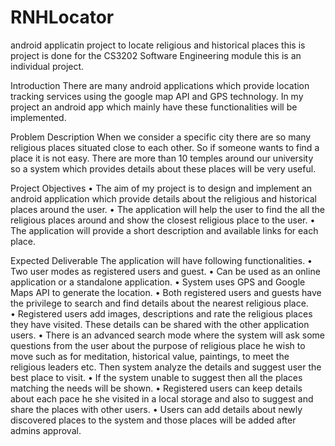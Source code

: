 # RNHLocator
android applicatin project to locate religious and historical places
this is project is done for the CS3202 Software Engineering module
this is an individual project. 

Introduction 
There are many android applications which provide location tracking services using the google map API and GPS technology. 
In my project an android app which mainly have these functionalities will be implemented. 

Problem Description
When we consider a specific city there are so many religious places situated close to each other. 
So if someone wants to find a place it is not easy.
There are more than 10 temples around our university so a system which provides details about these places will be very useful. 

Project Objectives
•	The aim of my project is to design and implement an android application which provide details about the religious and historical places around the user. 
•	The application will help the user to find the all the religious places around and show the closest religious place to the user.
•	The application will provide a short description and available links for each place. 

Expected Deliverable
The application will have following functionalities.
•	Two user modes as registered users and guest.
•	Can be used as an online application or a standalone application.
•	System uses GPS and Google Maps API to generate the location.
•	Both registered users and guests have the privilege to search and find details about the nearest religious place.  
•	Registered users add images, descriptions and rate the religious places they have visited. These details can be shared with the other application users.
•	There is an advanced search mode where the system will ask some questions from the user about the purpose of religious place he wish to move such as  for meditation, historical value, paintings, to meet the religious leaders etc. Then system analyze the details and suggest user the best place to visit.
•	If the system unable to suggest then all the places matching the needs will be shown. 
•	Registered users can keep details about each pace he she visited in a local storage and also to suggest and share the places with other users.
•	Users can add details about newly discovered places to the system and those places will be added after admins approval.

